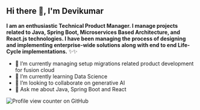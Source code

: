 ## Hi there 👋, I'm Devikumar

**I am an enthusiastic Technical Product Manager. I manage projects related to Java, Spring Boot, Microservices Based Architecture, and React.js technologies. I have been managing the process of designing and implementing enterprise-wide solutions along with end to end Life-Cycle implementations.**
✨✨

- 🔭 I’m currently managing setup migrations related product development for fusion cloud
- 🌱 I’m currently learning Data Science
- 👯 I’m looking to collaborate on generative AI
- 💬 Ask me about Java, Spring Boot and React

![Profile view counter on GitHub](https://komarev.com/ghpvc/?username=devikumar)
